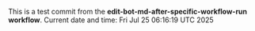 This is a test commit from the **edit-bot-md-after-specific-workflow-run workflow**.
Current date and time: Fri Jul 25 06:16:19 UTC 2025
